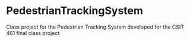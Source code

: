 # PedestrianTrackingSystem
Class project for the Pedestrian Tracking System developed for the CSIT 461 final class project
